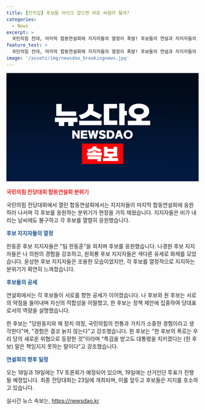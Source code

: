 ```yaml
---
title: [잔치집] 후보들 마이크 잡으면 바로 싸움터 될까?
categories:
  - News
excerpt: >
  국민의힘 전대, 마지막 합동연설회에 지지자들의 열정이 폭발! 후보들의 연설과 지지자들의 열정적인 응원, 그리고 각 후보 지지자들의 다채로운 유세 전술까지. 장외에서도 열정적인 유세전을 펼치며 분위기를 띄웠다. 후보들은 서로를 향한 공세로 마이크를 잡는 순간 분위기는 급변! 하지만 함성과 박수 요청에 지지자들이 호응함으로써 화합의 분위기를 유지하려 했으나 각 후보는 상대의 약점을 공략하며 당대표에 적합함을 강조했다. 나 후보는 헌정질서를 바로잡으라는 발언을 통해 강력한 입장을 보였고, 원 후보는 당과 윤석열 대통령을 지키기 위해선 자신이 당대표가 돼야 한다고 강조했다. 5000여 명이 참석한 이날 수도권-강원 지역 합동연설회는 전대 전 마지막 합동연설회로 진행되었으며, 전당대회는 23일에 개최된다.
feature_text: >
  국민의힘 전대, 마지막 합동연설회에 지지자들의 열정이 폭발! 후보들의 연설과 지지자들의 열정적인 응원, 그리고 각 후보 지지자들의 다채로운 유세 전술까지. 장외에서도 열정적인 유세전을 펼치며 분위기를 띄웠다. 후보들은 서로를 향한 공세로 마이크를 잡는 순간 분위기는 급변! 하지만 함성과 박수 요청에 지지자들이 호응함으로써 화합의 분위기를 유지하려 했으나 각 후보는 상대의 약점을 공략하며 당대표에 적합함을 강조했다. 나 후보는 헌정질서를 바로잡으라는 발언을 통해 강력한 입장을 보였고, 원 후보는 당과 윤석열 대통령을 지키기 위해선 자신이 당대표가 돼야 한다고 강조했다. 5000여 명이 참석한 이날 수도권-강원 지역 합동연설회는 전대 전 마지막 합동연설회로 진행되었으며, 전당대회는 23일에 개최된다.
image: '/assets/img/newsdao_breakingnews.jpg'
---
```


<p><img src="/assets/img/newsdao_breakingnews.jpg" alt="flaretime 속보" /></p>

<p><b><span style="color: #ee2323;">국민의힘 전당대회 합동연설회 분위기</span></b></p>

<p>국민의힘 전당대회에서 열린 합동연설회에서는 지지자들이 마지막 합동연설회에 응원하러 나서며 각 후보를 응원하는 분위기가 현장을 가득 채웠습니다. 지지자들은 비가 내리는 날씨에도 불구하고 각 후보를 열렬히 응원했습니다.</p>

<p><b><span style="color: #1a5490;">후보 지지자들의 열정</span></b></p>

<p>한동훈 후보 지지자들은 "팀 한동훈"을 외치며 후보를 응원했습니다. 나경원 후보 지지자들은 나 의원의 경험을 강조하고, 원희룡 후보 지지자들은 색다른 유세로 화제를 모았습니다. 윤상현 후보 지지자들은 조용한 모습이었지만, 각 후보를 열정적으로 지지하는 분위기가 확연히 느껴졌습니다.</p>

<p><b><span style="color: #1a5490;">후보들의 공세</span></b></p>

<p>연설회에서는 각 후보들이 서로를 향한 공세가 이어졌습니다. 나 후보와 원 후보는 서로의 약점을 들어내며 자신의 적합성을 어필했고, 한 후보는 정책 제안에 집중하여 당대표로서의 역량을 설명했습니다.</p>

<p>한 후보는 "당원동지와 제 정치 여정, 국민의힘의 전통과 가치가 소중한 경험이라고 생각한다"며, "경험은 결코 늙지 않는다"고 강조했습니다. 원 후보는 "한 후보의 폭로는 우리 당의 새로운 위협으로 등장한 것"이라며 "특검을 받고도 대통령을 지키겠다는 (한 후보) 말은 책임지지 못하는 말이다"고 강조했습니다.</p>

<p><b><span style="color: #1a5490;">연설회의 향후 일정</span></b></p>

<p>오는 18일과 19일에는 TV 토론회가 예정되어 있으며, 19일에는 선거인단 투표가 진행될 예정입니다. 최종 전당대회는 23일에 개최되며, 이를 앞두고 후보들은 지지를 호소하고 있습니다.</p>
실시간 뉴스 속보는, <a href="https://newsdao.kr" rel="dofollow">https://newsdao.kr</a>


